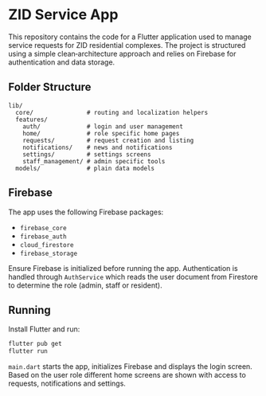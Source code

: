 # ZID Service App

This repository contains the code for a Flutter application used to manage service requests for ZID residential complexes. The project is structured using a simple clean‑architecture approach and relies on Firebase for authentication and data storage.

## Folder Structure

```
lib/
  core/               # routing and localization helpers
  features/
    auth/             # login and user management
    home/             # role specific home pages
    requests/         # request creation and listing
    notifications/    # news and notifications
    settings/         # settings screens
    staff_management/ # admin specific tools
  models/             # plain data models
```

## Firebase

The app uses the following Firebase packages:

- `firebase_core`
- `firebase_auth`
- `cloud_firestore`
- `firebase_storage`

Ensure Firebase is initialized before running the app. Authentication is handled through `AuthService` which reads the user document from Firestore to determine the role (admin, staff or resident).

## Running

Install Flutter and run:

```bash
flutter pub get
flutter run
```

`main.dart` starts the app, initializes Firebase and displays the login screen. Based on the user role different home screens are shown with access to requests, notifications and settings.
